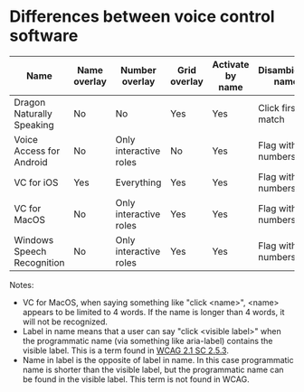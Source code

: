 # Differences between voice control software

| Name | Name overlay | Number overlay | Grid overlay | Activate by name | Disambiguate names | Activate by role | Disambiguate roles | Supports label in name | Supports name in label |
|----------------------------|--------------|------------------------|--------------|------------------|--------------------|------------------|--------------------|------------------------|------------------------|
| Dragon Naturally Speaking | No | No | Yes | Yes | Click first match | Yes | Yes | Yes | Yes |
| Voice Access for Android | No | Only interactive roles | No | Yes | Flag with numbers | No | NA | Yes | Yes |
| VC for iOS | Yes | Everything | Yes | Yes | Flag with numbers | No | NA | Yes | No |
| VC for MacOS | No | Only interactive roles | Yes | Yes | Flag with numbers | No | NA | No | No |
| Windows Speech Recognition | No | Only interactive roles | Yes | Yes | Flag with numbers | No | NA | Yes | Yes |


Notes:
 
 * VC for MacOS, when saying something like "click \<name\>", \<name\> appears to be limited to 4 words. If the name is longer than 4 words, it will not be recognized.
 * Label in name means that a user can say  "click \<visible label\>" when the programmatic name (via something like aria-label) contains the visible label. This is a term found in [WCAG 2.1 SC 2.5.3](https://www.w3.org/WAI/WCAG21/Understanding/label-in-name.html).
 * Name in label is the opposite of label in name. In this case programmatic name is shorter than the visible label, but the programmatic name can be found in the visible label. This term is not found in WCAG.

